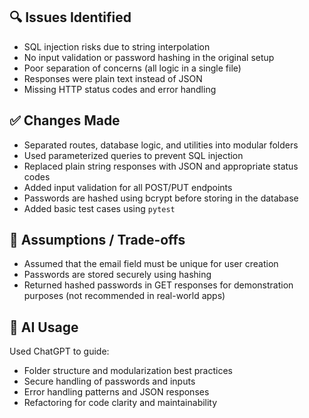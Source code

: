 
## 🔍 Issues Identified

- SQL injection risks due to string interpolation
- No input validation or password hashing in the original setup
- Poor separation of concerns (all logic in a single file)
- Responses were plain text instead of JSON
- Missing HTTP status codes and error handling

## ✅ Changes Made

- Separated routes, database logic, and utilities into modular folders
- Used parameterized queries to prevent SQL injection
- Replaced plain string responses with JSON and appropriate status codes
- Added input validation for all POST/PUT endpoints
- Passwords are hashed using bcrypt before storing in the database
- Added basic test cases using `pytest`

## 🧠 Assumptions / Trade-offs

- Assumed that the email field must be unique for user creation
- Passwords are stored securely using hashing
- Returned hashed passwords in GET responses for demonstration purposes (not recommended in real-world apps)

## 🤖 AI Usage

Used ChatGPT to guide:
- Folder structure and modularization best practices
- Secure handling of passwords and inputs
- Error handling patterns and JSON responses
- Refactoring for code clarity and maintainability
